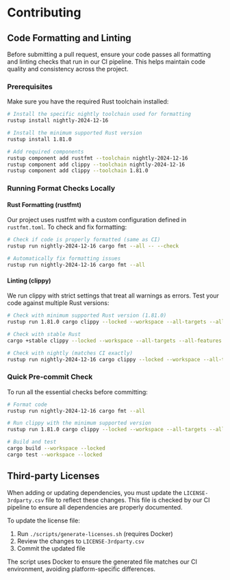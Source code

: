 # Contributing

## Code Formatting and Linting

Before submitting a pull request, ensure your code passes all formatting and linting checks that run in our CI pipeline. This helps maintain code quality and consistency across the project.

### Prerequisites

Make sure you have the required Rust toolchain installed:

```bash
# Install the specific nightly toolchain used for formatting
rustup install nightly-2024-12-16

# Install the minimum supported Rust version
rustup install 1.81.0

# Add required components
rustup component add rustfmt --toolchain nightly-2024-12-16
rustup component add clippy --toolchain nightly-2024-12-16
rustup component add clippy --toolchain 1.81.0
```

### Running Format Checks Locally

#### Rust Formatting (rustfmt)

Our project uses rustfmt with a custom configuration defined in `rustfmt.toml`. To check and fix formatting:

```bash
# Check if code is properly formatted (same as CI)
rustup run nightly-2024-12-16 cargo fmt --all -- --check

# Automatically fix formatting issues
rustup run nightly-2024-12-16 cargo fmt --all
```

#### Linting (clippy)

We run clippy with strict settings that treat all warnings as errors. Test your code against multiple Rust versions:

```bash
# Check with minimum supported Rust version (1.81.0)
rustup run 1.81.0 cargo clippy --locked --workspace --all-targets --all-features -- -D warnings

# Check with stable Rust
cargo +stable clippy --locked --workspace --all-targets --all-features -- -D warnings -Aunknown-lints -Ainvalid_reference_casting -Aclippy::redundant-closure-call

# Check with nightly (matches CI exactly)
rustup run nightly-2024-12-16 cargo clippy --locked --workspace --all-targets --all-features -- -D warnings -Aunknown-lints -Ainvalid_reference_casting -Aclippy::redundant-closure-call
```

### Quick Pre-commit Check

To run all the essential checks before committing:

```bash
# Format code
rustup run nightly-2024-12-16 cargo fmt --all

# Run clippy with the minimum supported version
rustup run 1.81.0 cargo clippy --locked --workspace --all-targets --all-features -- -D warnings

# Build and test
cargo build --workspace --locked
cargo test --workspace --locked
```

## Third-party Licenses

When adding or updating dependencies, you must update the `LICENSE-3rdparty.csv` file to reflect these changes. This file is checked by our CI pipeline to ensure all dependencies are properly documented.

To update the license file:

1. Run `./scripts/generate-licenses.sh` (requires Docker)
2. Review the changes to `LICENSE-3rdparty.csv`
3. Commit the updated file

The script uses Docker to ensure the generated file matches our CI environment, avoiding platform-specific differences.
